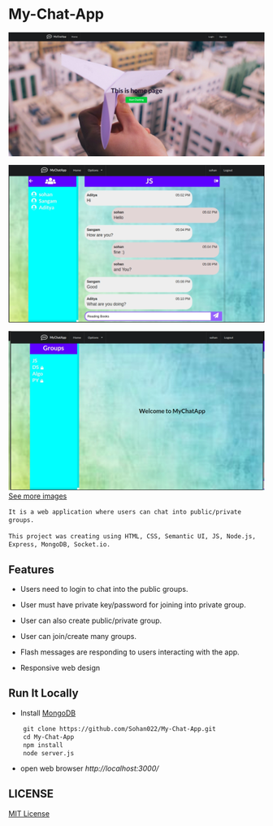 # My-Chat-App

![alt text](https://github.com/Sohan022/My-Chat-App/blob/master/Demo/Landing_Page.jpg)

![alt text](https://github.com/Sohan022/My-Chat-App/blob/master/Demo/chat.jpg)

![alt text](https://github.com/Sohan022/My-Chat-App/blob/master/Demo/all_group.jpg)
[See more images](https://github.com/Sohan022/My-Chat-App/blob/master/Demo)

```
It is a web application where users can chat into public/private groups.

This project was creating using HTML, CSS, Semantic UI, JS, Node.js, Express, MongoDB, Socket.io.
```

## Features

 * Users need to login to chat into the public groups.
 
 * User must have private key/password for joining into private group.
 
 * User can also create public/private group.
 
 * User can join/create many groups.
 
 * Flash messages are responding to users interacting with the app.
 
 * Responsive web design
 
 ## Run It Locally
 
 * Install [MongoDB](https://www.mongodb.com/)
 
```
    git clone https://github.com/Sohan022/My-Chat-App.git
    cd My-Chat-App
    npm install
    node server.js
```
* open web browser *http://localhost:3000/*

## LICENSE

[MIT License](https://github.com/Sohan022/My-Chat-App/blob/master/LICENSE.md)



